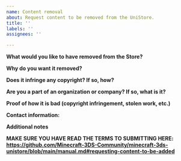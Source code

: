 ```yaml
---
name: Content removal
about: Request content to be removed from the UniStore.
title: ''
labels: ''
assignees: ''

---
```


**What would you like to have removed from the Store?**


**Why do you want it removed?**


**Does it infringe any copyright? If so, how?**


**Are you a part of an organization or company? If so, what is it?**


**Proof of how it is bad (copyright infringement, stolen work, etc.)**


**Contact information:**


**Additional notes**


**MAKE SURE YOU HAVE READ THE TERMS TO SUBMITTING HERE: https://github.com/Minecraft-3DS-Community/minecraft-3ds-unistore/blob/main/manual.md#requesting-content-to-be-added**
